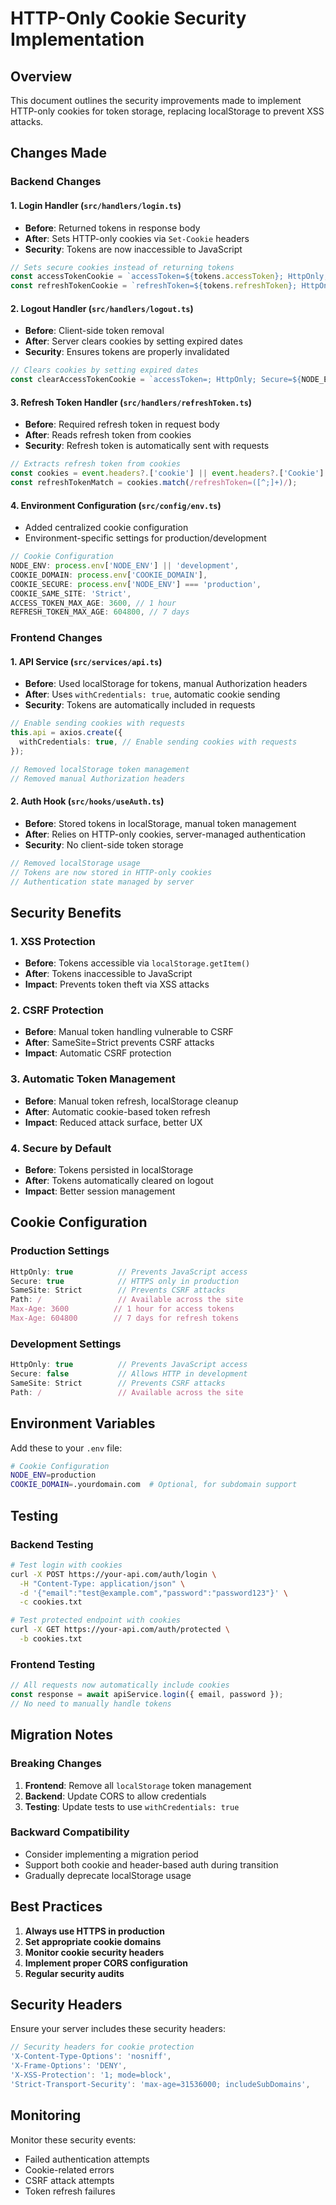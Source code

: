 # HTTP-Only Cookie Security Implementation

## Overview

This document outlines the security improvements made to implement HTTP-only cookies for token storage, replacing localStorage to prevent XSS attacks.

## Changes Made

### Backend Changes

#### 1. Login Handler (`src/handlers/login.ts`)
- **Before**: Returned tokens in response body
- **After**: Sets HTTP-only cookies via `Set-Cookie` headers
- **Security**: Tokens are now inaccessible to JavaScript

```typescript
// Sets secure cookies instead of returning tokens
const accessTokenCookie = `accessToken=${tokens.accessToken}; HttpOnly; Secure=${NODE_ENV === 'production'}; SameSite=Strict; Path=/; Max-Age=${ACCESS_TOKEN_MAX_AGE}`;
const refreshTokenCookie = `refreshToken=${tokens.refreshToken}; HttpOnly; Secure=${NODE_ENV === 'production'}; SameSite=Strict; Path=/; Max-Age=${REFRESH_TOKEN_MAX_AGE}`;
```

#### 2. Logout Handler (`src/handlers/logout.ts`)
- **Before**: Client-side token removal
- **After**: Server clears cookies by setting expired dates
- **Security**: Ensures tokens are properly invalidated

```typescript
// Clears cookies by setting expired dates
const clearAccessTokenCookie = `accessToken=; HttpOnly; Secure=${NODE_ENV === 'production'}; SameSite=Strict; Path=/; Max-Age=0; Expires=Thu, 01 Jan 1970 00:00:00 GMT`;
```

#### 3. Refresh Token Handler (`src/handlers/refreshToken.ts`)
- **Before**: Required refresh token in request body
- **After**: Reads refresh token from cookies
- **Security**: Refresh token is automatically sent with requests

```typescript
// Extracts refresh token from cookies
const cookies = event.headers?.['cookie'] || event.headers?.['Cookie'] || '';
const refreshTokenMatch = cookies.match(/refreshToken=([^;]+)/);
```

#### 4. Environment Configuration (`src/config/env.ts`)
- Added centralized cookie configuration
- Environment-specific settings for production/development

```typescript
// Cookie Configuration
NODE_ENV: process.env['NODE_ENV'] || 'development',
COOKIE_DOMAIN: process.env['COOKIE_DOMAIN'],
COOKIE_SECURE: process.env['NODE_ENV'] === 'production',
COOKIE_SAME_SITE: 'Strict',
ACCESS_TOKEN_MAX_AGE: 3600, // 1 hour
REFRESH_TOKEN_MAX_AGE: 604800, // 7 days
```

### Frontend Changes

#### 1. API Service (`src/services/api.ts`)
- **Before**: Used localStorage for tokens, manual Authorization headers
- **After**: Uses `withCredentials: true`, automatic cookie sending
- **Security**: Tokens are automatically included in requests

```typescript
// Enable sending cookies with requests
this.api = axios.create({
  withCredentials: true, // Enable sending cookies with requests
});

// Removed localStorage token management
// Removed manual Authorization headers
```

#### 2. Auth Hook (`src/hooks/useAuth.ts`)
- **Before**: Stored tokens in localStorage, manual token management
- **After**: Relies on HTTP-only cookies, server-managed authentication
- **Security**: No client-side token storage

```typescript
// Removed localStorage usage
// Tokens are now stored in HTTP-only cookies
// Authentication state managed by server
```

## Security Benefits

### 1. XSS Protection
- **Before**: Tokens accessible via `localStorage.getItem()`
- **After**: Tokens inaccessible to JavaScript
- **Impact**: Prevents token theft via XSS attacks

### 2. CSRF Protection
- **Before**: Manual token handling vulnerable to CSRF
- **After**: SameSite=Strict prevents CSRF attacks
- **Impact**: Automatic CSRF protection

### 3. Automatic Token Management
- **Before**: Manual token refresh, localStorage cleanup
- **After**: Automatic cookie-based token refresh
- **Impact**: Reduced attack surface, better UX

### 4. Secure by Default
- **Before**: Tokens persisted in localStorage
- **After**: Tokens automatically cleared on logout
- **Impact**: Better session management

## Cookie Configuration

### Production Settings
```typescript
HttpOnly: true          // Prevents JavaScript access
Secure: true            // HTTPS only in production
SameSite: Strict        // Prevents CSRF attacks
Path: /                 // Available across the site
Max-Age: 3600          // 1 hour for access tokens
Max-Age: 604800        // 7 days for refresh tokens
```

### Development Settings
```typescript
HttpOnly: true          // Prevents JavaScript access
Secure: false           // Allows HTTP in development
SameSite: Strict        // Prevents CSRF attacks
Path: /                 // Available across the site
```

## Environment Variables

Add these to your `.env` file:

```bash
# Cookie Configuration
NODE_ENV=production
COOKIE_DOMAIN=.yourdomain.com  # Optional, for subdomain support
```

## Testing

### Backend Testing
```bash
# Test login with cookies
curl -X POST https://your-api.com/auth/login \
  -H "Content-Type: application/json" \
  -d '{"email":"test@example.com","password":"password123"}' \
  -c cookies.txt

# Test protected endpoint with cookies
curl -X GET https://your-api.com/auth/protected \
  -b cookies.txt
```

### Frontend Testing
```javascript
// All requests now automatically include cookies
const response = await apiService.login({ email, password });
// No need to manually handle tokens
```

## Migration Notes

### Breaking Changes
1. **Frontend**: Remove all `localStorage` token management
2. **Backend**: Update CORS to allow credentials
3. **Testing**: Update tests to use `withCredentials: true`

### Backward Compatibility
- Consider implementing a migration period
- Support both cookie and header-based auth during transition
- Gradually deprecate localStorage usage

## Best Practices

1. **Always use HTTPS in production**
2. **Set appropriate cookie domains**
3. **Monitor cookie security headers**
4. **Implement proper CORS configuration**
5. **Regular security audits**

## Security Headers

Ensure your server includes these security headers:

```typescript
// Security headers for cookie protection
'X-Content-Type-Options': 'nosniff',
'X-Frame-Options': 'DENY',
'X-XSS-Protection': '1; mode=block',
'Strict-Transport-Security': 'max-age=31536000; includeSubDomains',
```

## Monitoring

Monitor these security events:
- Failed authentication attempts
- Cookie-related errors
- CSRF attack attempts
- Token refresh failures 